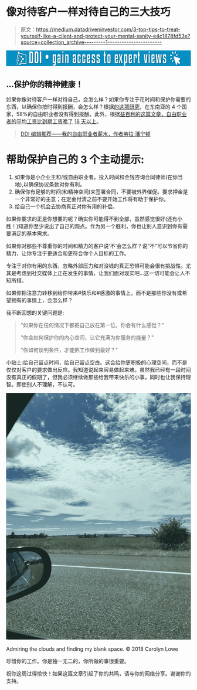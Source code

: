# 像对待客户一样对待自己的三大技巧

> 原文：<https://medium.datadriveninvestor.com/3-top-tips-to-treat-yourself-like-a-client-and-protect-your-mental-sanity-e4c1878fd53e?source=collection_archive---------1----------------------->

[![](img/b5b57b58027e7b0973a52b91c608a80d.png)](http://www.track.datadriveninvestor.com/1B9E)

## …保护你的精神健康！

如果你像对待客户一样对待自己，会怎么样？如果你专注于花时间和保护你需要的东西，以确保你按时得到报酬，会怎么样？根据[的这项研究](https://www.forbes.com/sites/abdullahimuhammed/2018/04/24/shocker-58-of-freelancers-have-experienced-not-getting-paid-study-shows/#51ba0b08175e)，在东南亚的 4 个国家，58%的自由职业者没有得到报酬。此外，根据[益百利的这篇文章，自由职业者的平均工资比到期工资晚了](https://www.experian.co.uk/business-express/hub/blog/news-and-insight/uk-freelancers-increasingly-struggling-late-invoice-payments/) [18 天以上](https://www.experian.co.uk/business-express/hub/blog/news-and-insight/uk-freelancers-increasingly-struggling-late-invoice-payments/)。

> [DDI 编辑推荐——我的自由职业者薪水，作者劳拉·潘宁顿](http://go.datadriveninvestor.com/FLpaycheck/matf)

# **帮助保护自己的 3 个主动提示:**

1.  如果你是小企业主和/或自由职业者，投入时间和金钱咨询合同律师(在你当地),以确保协议条款对你有利。
2.  确保你有足够的时间(和精神空间)来签署合同，不要被外界催促。要求押金是一个非常好的主意；在定金付清之前不要开始工作将有助于保护你。
3.  给自己一个机会去协商真正对你有用的补偿。

如果你要求的正是你想要的呢？确实你可能得不到全部，虽然感觉很好(还有小胜！)知道你至少说出了自己的观点。作为另一个胜利，你也让别人意识到你有需要满足的基本需求。

如果你对那些不尊重你的时间和精力的客户说‘不’会怎么样？说“不”可以节省你的精力，让你专注于更适合和更符合你个人目标的工作。

专注于对你有用的东西，忽略外部压力和对没钱的真正恐惧可能会很有挑战性。尤其是考虑到社交媒体上正在发生的事情，让我们面对现实吧…这一切可能会让人不知所措。

如果你把注意力转移到给你带来#快乐和#感激的事情上，而不是那些你没有或希望拥有的事情上，会怎么样？

我不断回想的关键问题是:

> "如果你在任何情况下都把自己放在第一位，你会有什么感觉？"
> 
> "你会如何保护你的内心空间，让它充满为你服务的能量？"
> 
> "你如何谈判条件，才能把工作做到最好？"

小贴士:给自己留点时间，给自己留点空白。这会给你更积极的心理空间，而不是仅仅对客户的要求做出反应。我知道说起来容易做起来难。虽然我已经有一段时间没有真正的假期了，但我必须继续做那些给我带来快乐的小事，同时也让我保持理智。即使别人不理解，不认可。

![](img/8e016db44e31601cb3b42aec20dfd7e2.png)

Admiring the clouds and finding my blank space. © 2018 Carolyn Lowe

珍惜你的工作。你是独一无二的，你所做的事很重要。

祝你这周过得愉快！如果这篇文章引起了你的共鸣，请与你的网络分享。谢谢你的支持。